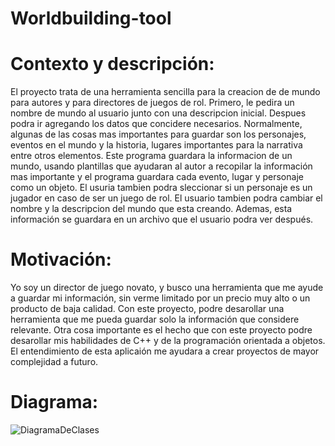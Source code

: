 # Worldbuilding-tool
# Contexto y descripción:
El proyecto trata de una herramienta sencilla para la creacion de de mundo para autores y para directores de juegos de rol. Primero, le pedira un nombre de mundo al usuario junto con una descripcion inicial. Despues podra ir agregando los datos que concidere necesarios. Normalmente, algunas de las cosas mas importantes para guardar son los personajes, eventos en el mundo y la historia, lugares importantes para la narrativa entre otros elementos. Este programa guardara la informacion de un mundo, usando plantillas que ayudaran al autor a recopilar la información mas importante y el programa guardara cada evento, lugar y personaje como un objeto. El usuria tambien podra sleccionar si un personaje es un jugador en caso de ser un juego de rol. El usuario tambien podra cambiar el nombre y la descripcion del mundo que esta creando. Ademas, esta información se guardara en un archivo que el usuario podra ver después. 

# Motivación:
Yo soy un director de juego novato, y busco una herramienta que me ayude a guardar mi información, sin verme limitado por un precio muy alto o un producto de baja calidad. Con este proyecto, podre desarollar una herramienta que me pueda guardar solo la información que considere relevante. Otra cosa importante es el hecho que con este proyecto podre desarollar mis habilidades de C++ y de la programación orientada a objetos. El entendimiento de esta aplicaión me ayudara a crear proyectos de mayor complejidad a futuro.

# Diagrama:

![DiagramaDeClases](https://github.com/Jh700wolf/Worldbuilding-tool/assets/148020631/7905bf5d-d0d7-4f0c-9111-356061ba8bde)
